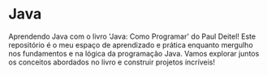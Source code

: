 # Java
 Aprendendo Java com o livro 'Java: Como Programar' do Paul Deitel!  Este repositório é o meu espaço de aprendizado e prática enquanto mergulho nos fundamentos e na lógica da programação Java. Vamos explorar juntos os conceitos abordados no livro e construir projetos incríveis!
